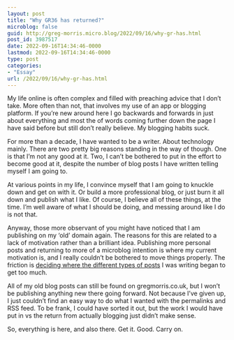 ```yaml
---
layout: post
title: "Why GR36 has returned?"
microblog: false
guid: http://greg-morris.micro.blog/2022/09/16/why-gr-has.html
post_id: 3987517
date: 2022-09-16T14:34:46-0000
lastmod: 2022-09-16T14:34:46-0000
type: post
categories:
- "Essay"
url: /2022/09/16/why-gr-has.html
---
```

My life online is often complex and filled with preaching advice that I don’t take. More often than not, that involves my use of an app or blogging platform. If you’re new around here I go backwards and forwards in just about everything and most the of words coming further down the page I have said before but still don’t really believe. My blogging habits suck. 

For more than a decade, I have wanted to be a writer. About technology mainly. There are two pretty big reasons standing in the way of though. One is that I’m not any good at it. Two, I can’t be bothered to put in the effort to become good at it, despite the number of blog posts I have written telling myself I am going to. 

At various points in my life, I convince myself that I am going to knuckle down and get on with it. Or build a more professional blog, or just burn it all down and publish what I like. Of course, I believe all of these things, at the time. I’m well aware of what I should be doing, and messing around like I do is not that.

Anyway, those more observant of you might have noticed that I am publishing on my ‘old’ domain again. The reasons for this are related to a lack of motivation rather than a brilliant idea. Publishing more personal posts and returning to more of a microblog intention is where my current motivation is, and I really couldn’t be bothered to move things properly. The friction is [deciding where the different types of posts](/2022/08/26/the-quiet-and.html) I was writing began to get too much. 

All of my old blog posts can still be found on gregmorris.co.uk, but I won’t be publishing anything new there going forward. Not because I’ve given up, I just couldn’t find an easy way to do what I wanted with the permalinks and RSS feed. To be frank, I could have sorted it out, but the work I would have put in vs the return from actually blogging just didn’t make sense.  


So, everything is here, and also there. Get it. Good. Carry on. 
